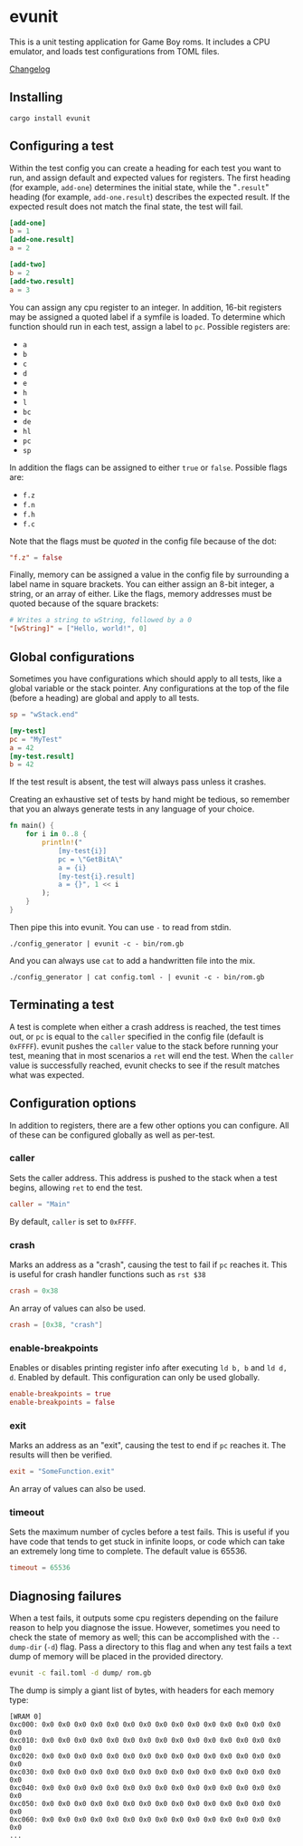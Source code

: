# evunit

This is a unit testing application for Game Boy roms.
It includes a CPU emulator, and loads test configurations from TOML files.

[Changelog](./CHANGELOG.md)

## Installing

`cargo install evunit`

## Configuring a test

Within the test config you can create a heading for each test you want to run, and assign default and expected values for registers.
The first heading (for example, `add-one`) determines the initial state, while the "`.result`" heading (for example, `add-one.result`) describes the expected result.
If the expected result does not match the final state, the test will fail.

```toml
[add-one]
b = 1
[add-one.result]
a = 2

[add-two]
b = 2
[add-two.result]
a = 3
```

You can assign any cpu register to an integer.
In addition, 16-bit registers may be assigned a quoted label if a symfile is loaded.
To determine which function should run in each test, assign a label to `pc`.
Possible registers are:
- `a`
- `b`
- `c`
- `d`
- `e`
- `h`
- `l`
- `bc`
- `de`
- `hl`
- `pc`
- `sp`

In addition the flags can be assigned to either `true` or `false`.
Possible flags are:
- `f.z`
- `f.n`
- `f.h`
- `f.c`

Note that the flags must be *quoted* in the config file because of the dot:
```toml
"f.z" = false
```

Finally, memory can be assigned a value in the config file by surrounding a label name in square brackets.
You can either assign an 8-bit integer, a string, or an array of either.
Like the flags, memory addresses must be quoted because of the square brackets:
```toml
# Writes a string to wString, followed by a 0
"[wString]" = ["Hello, world!", 0]
```

## Global configurations

Sometimes you have configurations which should apply to all tests, like a global variable or the stack pointer.
Any configurations at the top of the file (before a heading) are global and apply to all tests.

```toml
sp = "wStack.end"

[my-test]
pc = "MyTest"
a = 42
[my-test.result]
b = 42
```

If the test result is absent, the test will always pass unless it crashes.

Creating an exhaustive set of tests by hand might be tedious, so remember that you an always generate tests in any language of your choice.

```rs
fn main() {
	for i in 0..8 {
		println!("
			[my-test{i}]
			pc = \"GetBitA\"
			a = {i}
			[my-test{i}.result]
			a = {}", 1 << i
		);
	}
}
```

Then pipe this into evunit.
You can use `-` to read from stdin.

```
./config_generator | evunit -c - bin/rom.gb
```

And you can always use `cat` to add a handwritten file into the mix.

```
./config_generator | cat config.toml - | evunit -c - bin/rom.gb
```

## Terminating a test

A test is complete when either a crash address is reached, the test times out, or `pc` is equal to the `caller` specified in the config file (default is `0xFFFF`).
evunit pushes the `caller` value to the stack before running your test, meaning that in most scenarios a `ret` will end the test.
When the `caller` value is successfully reached, evunit checks to see if the result matches what was expected.

## Configuration options

In addition to registers, there are a few other options you can configure.
All of these can be configured globally as well as per-test.

### caller

Sets the caller address.
This address is pushed to the stack when a test begins, allowing `ret` to end the test.

```toml
caller = "Main"
```

By default, `caller` is set to `0xFFFF`.

### crash

Marks an address as a "crash", causing the test to fail if `pc` reaches it.
This is useful for crash handler functions such as `rst $38`

```toml
crash = 0x38
```

An array of values can also be used.

```toml
crash = [0x38, "crash"]
```

### enable-breakpoints

Enables or disables printing register info after executing `ld b, b` and `ld d, d`.
Enabled by default.
This configuration can only be used globally.

```toml
enable-breakpoints = true
enable-breakpoints = false
```

### exit

Marks an address as an "exit", causing the test to end if `pc` reaches it.
The results will then be verified.

```toml
exit = "SomeFunction.exit"
```

An array of values can also be used.

### timeout

Sets the maximum number of cycles before a test fails.
This is useful if you have code that tends to get stuck in infinite loops, or code which can take an extremely long time to complete.
The default value is 65536.

```toml
timeout = 65536
```

## Diagnosing failures

When a test fails, it outputs some cpu registers depending on the failure reason to help you diagnose the issue.
However, sometimes you need to check the state of memory as well; this can be accomplished with the `--dump-dir` (`-d`) flag.
Pass a directory to this flag and when any test fails a text dump of memory will be placed in the provided directory.

```bash
evunit -c fail.toml -d dump/ rom.gb
```

The dump is simply a giant list of bytes, with headers for each memory type:

```
[WRAM 0]
0xc000: 0x0 0x0 0x0 0x0 0x0 0x0 0x0 0x0 0x0 0x0 0x0 0x0 0x0 0x0 0x0 0x0
0xc010: 0x0 0x0 0x0 0x0 0x0 0x0 0x0 0x0 0x0 0x0 0x0 0x0 0x0 0x0 0x0 0x0
0xc020: 0x0 0x0 0x0 0x0 0x0 0x0 0x0 0x0 0x0 0x0 0x0 0x0 0x0 0x0 0x0 0x0
0xc030: 0x0 0x0 0x0 0x0 0x0 0x0 0x0 0x0 0x0 0x0 0x0 0x0 0x0 0x0 0x0 0x0
0xc040: 0x0 0x0 0x0 0x0 0x0 0x0 0x0 0x0 0x0 0x0 0x0 0x0 0x0 0x0 0x0 0x0
0xc050: 0x0 0x0 0x0 0x0 0x0 0x0 0x0 0x0 0x0 0x0 0x0 0x0 0x0 0x0 0x0 0x0
0xc060: 0x0 0x0 0x0 0x0 0x0 0x0 0x0 0x0 0x0 0x0 0x0 0x0 0x0 0x0 0x0 0x0
...
```
